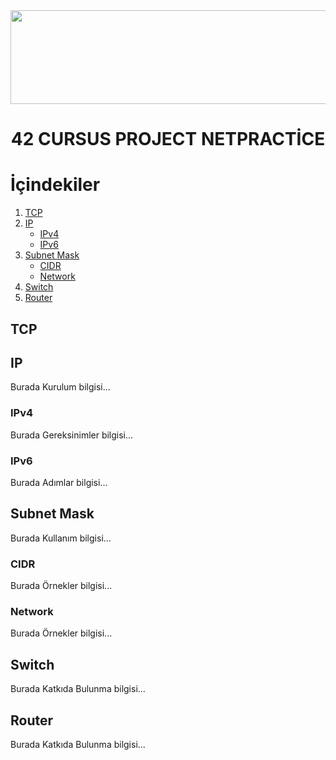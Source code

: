 <img src="https://i.imgur.com/TvlDmPS.png" width="1500" height="150">
<div align="center">
  <h1>42 CURSUS PROJECT NETPRACTİCE</h1>
</div>

# İçindekiler

1. [TCP](#TCP)
2. [IP](#IP)
   - [IPv4](#IPv4)
   - [IPv6](#IPv6)
3. [Subnet Mask](#SubnetMask)
   - [CIDR](#CIDR)
   - [Network](#Network)
4. [Switch](#Switch)
5. [Router](#Router)

## TCP


## IP
Burada Kurulum bilgisi...

### IPv4
Burada Gereksinimler bilgisi...

### IPv6
Burada Adımlar bilgisi...

## Subnet Mask
Burada Kullanım bilgisi...

### CIDR
Burada Örnekler bilgisi...

### Network
Burada Örnekler bilgisi...

## Switch
Burada Katkıda Bulunma bilgisi...

## Router
Burada Katkıda Bulunma bilgisi...

